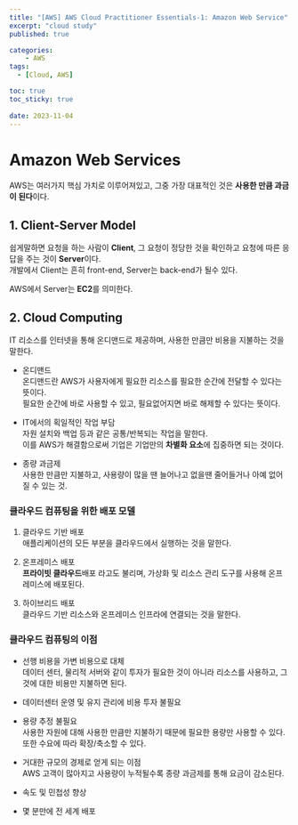 ```yaml
---
title: "[AWS] AWS Cloud Practitioner Essentials-1: Amazon Web Service"
excerpt: "cloud study"
published: true

categories:
    - AWS
tags:
  - [Cloud, AWS]

toc: true
toc_sticky: true
 
date: 2023-11-04
---
```

# Amazon Web Services
AWS는 여러가지 핵심 가치로 이루어져있고, 그중 가장 대표적인 것은 **사용한 만큼 과금이 된다**이다.

## 1. Client-Server Model
쉽게말하면 요청을 하는 사람이 **Client**, 그 요청이 정당한 것을 확인하고 요청에 따른 응답을 주는 것이 **Server**이다.  
개발에서 Client는 흔히 front-end, Server는 back-end가 될수 있다.  

AWS에서 Server는 **EC2**를 의미한다.

## 2. Cloud Computing
IT 리소스를 인터넷을 통해 온디맨드로 제공하며, 사용한 만큼만 비용을 지불하는 것을 말한다.

- 온디맨드  
    온디맨드란 AWS가 사용자에게 필요한 리소스를 필요한 순간에 전달할 수 있다는 뜻이다.      
    필요한 순간에 바로 사용할 수 있고, 필요없어지면 바로 해제할 수 있다는 뜻이다.

- IT에서의 획일적인 작업 부담  
    자원 설치와 백업 등과 같은 공통/반복되는 작업을 말한다.  
    이를 AWS가 해결함으로써 기업은 기업만의 **차별화 요소**에 집중하면 되는 것이다.

- 종량 과금제  
    사용한 만큼만 지불하고, 사용량이 많을 땐 늘어나고 없을땐 줄어들거나 아예 없어질 수 있는 것.

### 클라우드 컴퓨팅을 위한 배포 모델
1. 클라우드 기반 배포  
애플리케이션의 모든 부분을 클라우드에서 실행하는 것을 말한다.  

2. 온프레미스 배포  
**프라이빗 클라우드**배포 라고도 불리며, 가상화 및 리소스 관리 도구를 사용해 온프레미스에 배포된다.    

3. 하이브리드 배포  
클라우드 기반 리소스와 온프레미스 인프라에 연결되는 것을 말한다.  

### 클라우드 컴퓨팅의 이점
- 선행 비용을 가변 비용으로 대체  
    데이터 센터, 물리적 서버와 같이 투자가 필요한 것이 아니라 리소스를 사용하고, 그것에 대한 비용만 지불하면 된다.

- 데이터센터 운영 및 유지 관리에 비용 투자 불필요  
- 용량 추정 불필요  
    사용한 자원에 대해 사용한 만큼만 지불하기 때문에 필요한 용량만 사용할 수 있다. 또한 수요에 따라 확장/축소할 수 있다.  

- 거대한 규모의 경제로 얻게 되는 이점  
    AWS 고객이 많아지고 사용량이 누적될수록 종량 과금제를 통해 요금이 감소된다.

- 속도 및 민첩성 향상
- 몇 분만에 전 세계 배포
